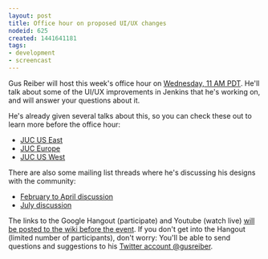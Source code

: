 ```yaml
---
layout: post
title: Office hour on proposed UI/UX changes
nodeid: 625
created: 1441641181
tags:
- development
- screencast
---
```

Gus Reiber will host this week's office hour on [Wednesday, 11 AM PDT](http://www.timeanddate.com/worldclock/fixedtime.html?msg=Jenkins+Office+Hours&iso=20150909T11&p1=283&ah=1). He'll talk about some of the UI/UX improvements in Jenkins that he's working on, and will answer your questions about it.

He's already given several talks about this, so you can check these out to learn more before the office hour:

* [JUC US East](https://www.cloudbees.com/jenkins/juc-2015/abstracts/us-east/02-03-1400-reiber-fennelly)
* [JUC Europe](https://www.cloudbees.com/jenkins/juc-2015/abstracts/europe/01-02-1400-fennelly-reiber)
* [JUC US West](https://www.cloudbees.com/jenkins/juc-2015/abstracts/us-west/01-02-1500)

There are also some mailing list threads where he's discussing his designs with the community:

* [February to April discussion](https://groups.google.com/forum/#!topic/jenkinsci-dev/6BdWZt35dTQ)
* [July discussion](https://groups.google.com/forum/#!msg/jenkinsci-dev/Tiz-LSqCJmg/3CuYzuBXJpsJ)

The links to the Google Hangout (participate) and Youtube (watch live) [will be posted to the wiki before the event](https://wiki.jenkins-ci.org/display/JENKINS/Office+Hours). If you don't get into the Hangout (limited number of participants), don't worry: You'll be able to send questions and suggestions to his [Twitter account @gusreiber](https://twitter.com/gusreiber).
